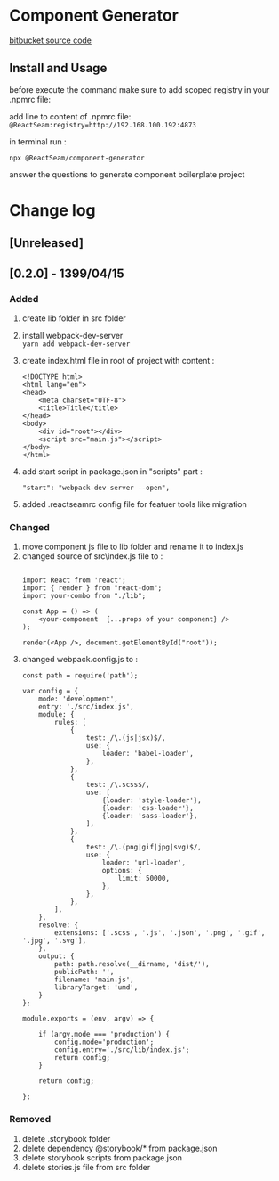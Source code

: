 # Component Generator 

[bitbucket source code](http://vcs.tiddev.com/scm/~ahmadi.k/reactseam-component-generator.git) 


## Install and Usage

before execute the command make sure to add scoped registry in your .npmrc file:

add line to content of .npmrc file:  
``
@ReactSeam:registry=http://192.168.100.192:4873
``

in terminal run :

``
npx @ReactSeam/component-generator
``

answer the questions to generate component boilerplate project 

# Change log
## [Unreleased] 

## [0.2.0] - 1399/04/15

### Added
1. create lib folder in src folder
2. install webpack-dev-server  
`
yarn add webpack-dev-server
`
3. create index.html file in root of project with content :
    ```
    <!DOCTYPE html>
    <html lang="en">
    <head>
        <meta charset="UTF-8">
        <title>Title</title>
    </head>
    <body>
        <div id="root"></div>
        <script src="main.js"></script>
    </body>
    </html>
    
    ```

4. add start script in package.json in "scripts" part :
    ```
    "start": "webpack-dev-server --open",
    ```
5. added .reactseamrc config file for featuer tools like migration

### Changed
1. move component js file to lib folder and rename it to index.js
2. changed source of src\index.js file to :
    ```
    
    import React from 'react';
    import { render } from "react-dom";
    import your-combo from "./lib";
    
    const App = () => (
        <your-component  {...props of your component} />
    );
    
    render(<App />, document.getElementById("root"));
    
    ```
3. changed webpack.config.js to :
    ```
    const path = require('path');
    
    var config = {
        mode: 'development',
        entry: './src/index.js',
        module: {
            rules: [
                {
                    test: /\.(js|jsx)$/,
                    use: {
                        loader: 'babel-loader',
                    },
                },
                {
                    test: /\.scss$/,
                    use: [
                        {loader: 'style-loader'},
                        {loader: 'css-loader'},
                        {loader: 'sass-loader'},
                    ],
                },
                {
                    test: /\.(png|gif|jpg|svg)$/,
                    use: {
                        loader: 'url-loader',
                        options: {
                            limit: 50000,
                        },
                    },
                },
            ],
        },
        resolve: {
            extensions: ['.scss', '.js', '.json', '.png', '.gif', '.jpg', '.svg'],
        },
        output: {
            path: path.resolve(__dirname, 'dist/'),
            publicPath: '',
            filename: 'main.js',
            libraryTarget: 'umd',
        }
    };
    
    module.exports = (env, argv) => {
    
        if (argv.mode === 'production') {
            config.mode='production';
            config.entry='./src/lib/index.js';
            return config;
        }
    
        return config;
    
    };
    
    ```

### Removed
1. delete .storybook folder
2. delete dependency @storybook/* from package.json
3. delete storybook scripts from package.json 
4. delete stories.js file from src folder  